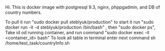 Hi. This is docker image with postgresql 9.3, nginx, phppgadmin, and DB of country numbers.

To pull it run "sudo docker pull steblyuk/production"
to start it run "sudo docker run -it -d steblyuk/production /bin/bash" , then "sudo docker ps", Take id od running container, and run command "sudo docker exec -it <container_id> bash"
To look all table in terminal enter next command sh /home/test_task/countryInfo.sh
